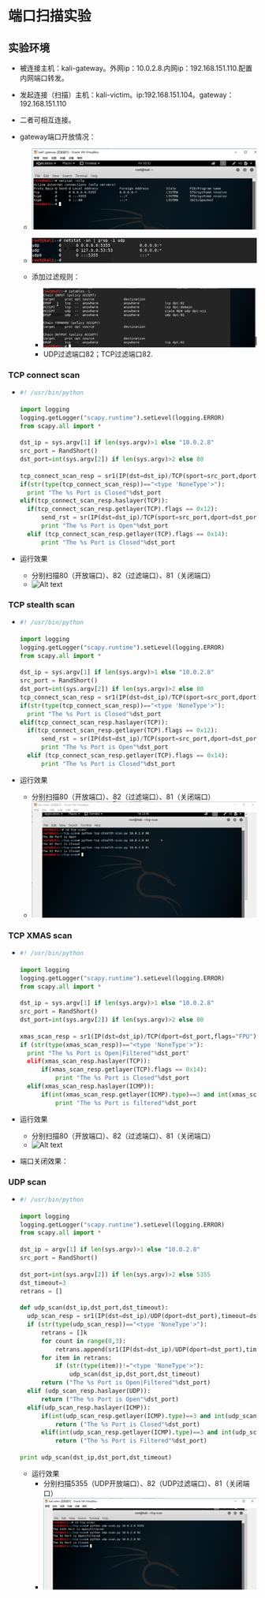 # 端口扫描实验

## **实验环境**

* 被连接主机：kali-gateway。外网ip：10.0.2.8.内网ip：192.168.151.110.配置内网端口转发。

* 发起连接（扫描）主机：kali-victim。ip:192.168.151.104。gateway：192.168.151.110

* 二者可相互连接。

* gateway端口开放情况：

  * ![Alt text](1.png)
  * ![Alt text](udp-port.png)


  * 添加过滤规则：
    * ![Alt text](2.png)
    * UDP过滤端口82；TCP过滤端口82.

### TCP connect scan

* ```python
  #! /usr/bin/python

  import logging
  logging.getLogger("scapy.runtime").setLevel(logging.ERROR)
  from scapy.all import *

  dst_ip = sys.argv[1] if len(sys.argv)>1 else "10.0.2.8"
  src_port = RandShort()
  dst_port=int(sys.argv[2]) if len(sys.argv)>2 else 80

  tcp_connect_scan_resp = sr1(IP(dst=dst_ip)/TCP(sport=src_port,dport=dst_port,flags="S"),timeout=10,verbose=0)
  if(str(type(tcp_connect_scan_resp))=="<type 'NoneType'>"):
  	print "The %s Port is Closed"%dst_port
  elif(tcp_connect_scan_resp.haslayer(TCP)):
  	if(tcp_connect_scan_resp.getlayer(TCP).flags == 0x12):
  		send_rst = sr(IP(dst=dst_ip)/TCP(sport=src_port,dport=dst_port,flags="AR"),timeout=10,verbose=0)
  		print "The %s Port is Open"%dst_port
  	elif (tcp_connect_scan_resp.getlayer(TCP).flags == 0x14):
  		print "The %s Port is Closed"%dst_port

  ```

* 运行效果

  * 分别扫描80（开放端口）、82（过滤端口）、81（关闭端口）
  * ![Alt text](connect.png)

### TCP stealth scan

* ```python
  #! /usr/bin/python

  import logging
  logging.getLogger("scapy.runtime").setLevel(logging.ERROR)
  from scapy.all import *

  dst_ip = sys.argv[1] if len(sys.argv)>1 else "10.0.2.8"
  src_port = RandShort()
  dst_port=int(sys.argv[2]) if len(sys.argv)>2 else 80
  tcp_connect_scan_resp = sr1(IP(dst=dst_ip)/TCP(sport=src_port,dport=dst_port,flags="S"),timeout=10,verbose=0)
  if(str(type(tcp_connect_scan_resp))=="<type 'NoneType'>"):
  	print "The %s Port is Closed"%dst_port
  elif(tcp_connect_scan_resp.haslayer(TCP)):
  	if(tcp_connect_scan_resp.getlayer(TCP).flags == 0x12):
  		send_rst = sr(IP(dst=dst_ip)/TCP(sport=src_port,dport=dst_port,flags="R"),timeout=10,verbose=0)
  		print "The %s Port is Open"%dst_port
  	elif (tcp_connect_scan_resp.getlayer(TCP).flags == 0x14):
  		print "The %s Port is Closed"%dst_port

  ```

* 运行效果

  * 分别扫描80（开放端口）、82（过滤端口）、81（关闭端口）
  * ![Alt text](stealth.png)

### TCP XMAS scan

* ```python
  #! /usr/bin/python

  import logging
  logging.getLogger("scapy.runtime").setLevel(logging.ERROR)
  from scapy.all import *

  dst_ip = sys.argv[1] if len(sys.argv)>1 else "10.0.2.8"
  src_port = RandShort()
  dst_port=int(sys.argv[2]) if len(sys.argv)>2 else 80

  xmas_scan_resp = sr1(IP(dst=dst_ip)/TCP(dport=dst_port,flags="FPU"),timeout=10,verbose=0)
  if (str(type(xmas_scan_resp))=="<type 'NoneType'>"):
  	print "The %s Port is Open|Filtered"%dst_port"		
  	elif(xmas_scan_resp.haslayer(TCP)):
  		if(xmas_scan_resp.getlayer(TCP).flags == 0x14):	
  			print "The %s Port is Closed"%dst_port
  	elif(xmas_scan_resp.haslayer(ICMP)):
  		if(int(xmas_scan_resp.getlayer(ICMP).type)==3 and int(xmas_scan_resp.getlayer(ICMP).code) in [1,2,3,9,10,13]):
  			print "The %s Port is filtered"%dst_port

  ```

* 运行效果

  * 分别扫描80（开放端口）、82（过滤端口）、81（关闭端口）
  * ![Alt text](xmas.png)

* 端口关闭效果：

### UDP scan

* ```python
  #! /usr/bin/python

  import logging
  logging.getLogger("scapy.runtime").setLevel(logging.ERROR)
  from scapy.all import *

  dst_ip = argv[1] if len(sys.argv)>1 else "10.0.2.8"
  src_port = RandShort()

  dst_port=int(sys.argv[2]) if len(sys.argv)>2 else 5355
  dst_timeout=3
  retrans = []

  def udp_scan(dst_ip,dst_port,dst_timeout):
  	udp_scan_resp = sr1(IP(dst=dst_ip)/UDP(dport=dst_port),timeout=dst_timeout,verbose=0,verbose=0)
  	if (str(type(udp_scan_resp))=="<type 'NoneType'>"):
  		retrans = []k
  		for count in range(0,3):
  			retrans.append(sr1(IP(dst=dst_ip)/UDP(dport=dst_port),timeout=dst_timeout,verbose=0))
  		for item in retrans:
  			if (str(type(item))!="<type 'NoneType'>"):
  				udp_scan(dst_ip,dst_port,dst_timeout)
  		return ("The %s Port is Open|Filtered"%dst_port)
  	elif (udp_scan_resp.haslayer(UDP)):
  		return ("The %s Port is Open"%dst_port)
  	elif(udp_scan_resp.haslayer(ICMP)):
  		if(int(udp_scan_resp.getlayer(ICMP).type)==3 and int(udp_scan_resp.getlayer(ICMP).code)==3):
  			return ("The %s Port is Closed"%dst_port)
  		elif(int(udp_scan_resp.getlayer(ICMP).type)==3 and int(udp_scan_resp.getlayer(ICMP).code) in [1,2,9,10,13]):
  			return ("The %s Port is Filtered"%dst_port)

  print udp_scan(dst_ip,dst_port,dst_timeout)
  ```

  * 运行效果
    * 分别扫描5355（UDP开放端口）、82（UDP过滤端口）、81（关闭端口）
    * ![Alt text](udp.png)